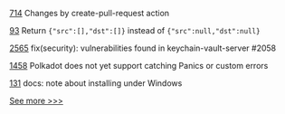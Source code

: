 
[714](https://github.com/hyperledger/aries-agent-test-harness/pull/714) Changes by create-pull-request action

[93](https://github.com/hyperledger-labs/yui-relayer/pull/93) Return `{"src":[],"dst":[]}` instead of `{"src":null,"dst":null}`

[2565](https://github.com/hyperledger/cacti/pull/2565) fix(security): vulnerabilities found in keychain-vault-server #2058

[1458](https://github.com/hyperledger/solang/pull/1458) Polkadot does not yet support catching Panics or custom errors

[131](https://github.com/hyperledger/aries-javascript-docs/pull/131) docs: note about installing under Windows


[See more >>>](https://start-here.hyperledger.org/pull-requests)
